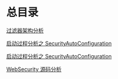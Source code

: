 # 总目录


[过滤器架构分析](/security/filter.md)

[启动过程分析之 SecurityAutoConfiguration ](/security/boot.md)

[启动过程分析之 SecurityAutoConfiguration ](/security/boot.md)

[WebSecurity 源码分析](/security/boot.md)

